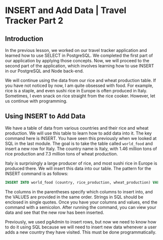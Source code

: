 # INSERT and Add Data | Travel Tracker Part 2

## Introduction

In the previous lesson, we worked on our travel tracker application and learned how to use SELECT in PostgreSQL. We completed the first part of our application by applying those concepts. Now, we will proceed to the second part of the application, which involves learning how to use INSERT in our PostgreSQL and Node back-end.

We will continue using the data from our rice and wheat production table. If you have not noticed by now, I am quite obsessed with food. For example, rice is a staple, and even sushi rice in Europe is often produced in Italy. Sometimes, I even snack on rice straight from the rice cooker. However, let us continue with programming.

## Using INSERT to Add Data

We have a table of data from various countries and their rice and wheat production. We will use this table to learn how to add data into it. The key command here is INSERT. You have seen this previously when we looked at SQL in the last module. The goal is to take the table called `world_food` and insert a new row for Italy. The country name is Italy, with 1.46 million tons of rice production and 7.3 million tons of wheat production.

Italy is surprisingly a large producer of rice, and most sushi rice in Europe is produced there. We will insert this data into our table. The pattern for the INSERT command is as follows:

```sql
INSERT INTO world_food (country, rice_production, wheat_production) VALUES ('Italy', 1.46, 7.3);
```

The columns in the parentheses specify which columns to insert into, and the VALUES are provided in the same order. Strings in SQL should be enclosed in single quotes. Once you have your columns and values, end the command with a semicolon. After running the command, you can view your data and see that the new row has been inserted.

Previously, we used pgAdmin to insert rows, but now we need to know how to do it using SQL because we will need to insert new data whenever a user adds a new country they have visited. This must be done programmatically.

